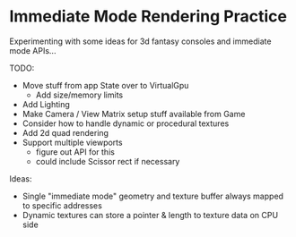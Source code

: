 # Immediate Mode Rendering Practice

Experimenting with some ideas for 3d fantasy consoles and immediate mode APIs...

TODO:
- Move stuff from app State over to VirtualGpu
  - Add size/memory limits
- Add Lighting
- Make Camera / View Matrix setup stuff available from Game
- Consider how to handle dynamic or procedural textures
- Add 2d quad rendering
- Support multiple viewports
  - figure out API for this
  - could include Scissor rect if necessary


Ideas:
- Single "immediate mode" geometry and texture buffer always mapped to specific addresses
- Dynamic textures can store a pointer & length to texture data on CPU side